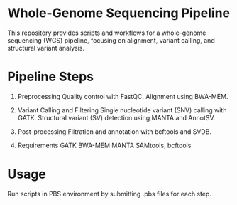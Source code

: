 # Whole-Genome Sequencing Pipeline
This repository provides scripts and workflows for a whole-genome sequencing (WGS) pipeline, focusing on alignment, variant calling, and structural variant analysis.

# Pipeline Steps
1. Preprocessing
Quality control with FastQC.
Alignment using BWA-MEM.

2. Variant Calling and Filtering
Single nucleotide variant (SNV) calling with GATK.
Structural variant (SV) detection using MANTA and AnnotSV.

3. Post-processing
Filtration and annotation with bcftools and SVDB.

5. Requirements
GATK
BWA-MEM
MANTA
SAMtools, bcftools

# Usage
Run scripts in PBS environment by submitting .pbs files for each step.

